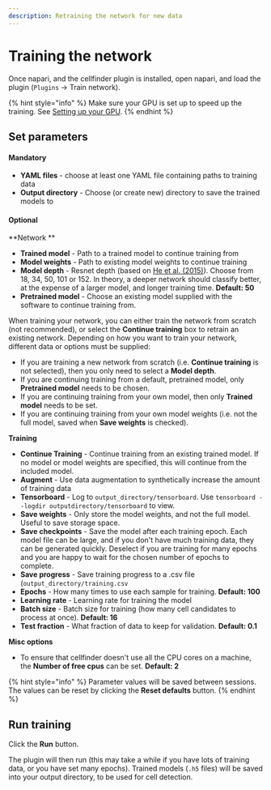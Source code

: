 ```yaml
---
description: Retraining the network for new data
---
```


# Training the network

Once napari, and the cellfinder plugin is installed, open napari, and load the plugin (`Plugins` -> Train network).

{% hint style="info" %}
Make sure your GPU is set up to speed up the training. See [Setting up your GPU](../../cellfinder/installation/using-gpu.md).
{% endhint %}

## Set parameters

#### **Mandatory**

* **YAML files** - choose at least one YAML file containing paths to training data
* **Output directory** - Choose (or create new) directory to save the trained models to

#### **Optional**

**Network **

* **Trained model** - Path to a trained model to continue training from
* **Model weights** -  Path to existing model weights to continue training
* **Model depth** - Resnet depth (based on [He et al. (2015)](https://arxiv.org/abs/1512.03385)). Choose from 18, 34, 50, 101 or 152. In theory, a deeper network should classify better, at the expense of a larger model, and longer training time. **Default: 50**
* **Pretrained model** - Choose an existing model supplied with the software to continue training from.

When training your network, you can either train the network from scratch (not recommended), or select the **Continue training** box to retrain an existing network. Depending on how you want to train your network, different data or options must be supplied:

* If you are training a new network from scratch (i.e. **Continue training** is not selected), then you only need to select a **Model depth**.
* If you are continuing training from a default, pretrained model, only **Pretrained model** needs to be chosen.
* If you are continuing training from your own model, then only **Trained model** needs to be set.
* If you are continuing training from your own model weights (i.e. not the full model, saved when **Save weights** is checked).

**Training**

* **Continue Training** - Continue training from an existing trained model. If no model or model weights are specified, this will continue from the included model.
* **Augment** - Use data augmentation to synthetically increase the amount of training data
* **Tensorboard** - Log to `output_directory/tensorboard`. Use `tensorboard --logdir outputdirectory/tensorboard` to view.
* **Save weights** - Only store the model weights, and not the full model. Useful to save storage space.
* **Save checkpoints** - Save the model after each training epoch. Each model file can be large, and if you don't have much training data, they can be generated quickly. Deselect if you are training for many epochs and you are happy to wait for the chosen number of epochs to complete.
* **Save progress** -  Save training progress to a .csv file (`output_directory/training.csv`
* **Epochs** - How many times to use each sample for training. **Default: 100**
* **Learning rate** - Learning rate for training the model
* **Batch size** - Batch size for training (how many cell candidates to process at once). **Default: 16**
* **Test fraction** - What fraction of data to keep for validation. **Default: 0.1**

**Misc options**

* To ensure that cellfinder doesn't use all the CPU cores on a machine, the **Number of free cpus** can be set. **Default: 2**

{% hint style="info" %}
Parameter values will be saved between sessions. The values can be reset by clicking the **Reset defaults** button.
{% endhint %}

## Run training

Click the **Run** button.&#x20;

The plugin will then run (this may take a while if you have lots of training data, or you have set many epochs). Trained models (`.h5` files) will be saved into your output directory, to be used for cell detection.&#x20;
